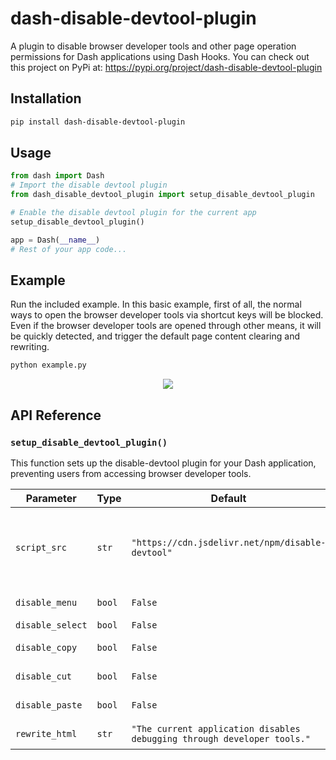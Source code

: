 # dash-disable-devtool-plugin

A plugin to disable browser developer tools and other page operation permissions for Dash applications using Dash Hooks. You can check out this project on PyPi at: https://pypi.org/project/dash-disable-devtool-plugin

## Installation

```bash
pip install dash-disable-devtool-plugin
```

## Usage

```python
from dash import Dash
# Import the disable devtool plugin
from dash_disable_devtool_plugin import setup_disable_devtool_plugin

# Enable the disable devtool plugin for the current app
setup_disable_devtool_plugin()

app = Dash(__name__)
# Rest of your app code...
```

## Example

Run the included example. In this basic example, first of all, the normal ways to open the browser developer tools via shortcut keys will be blocked. Even if the browser developer tools are opened through other means, it will be quickly detected, and trigger the default page content clearing and rewriting.

```bash
python example.py
```

<center><img src="./images/demo.gif" /></center>

## API Reference

### `setup_disable_devtool_plugin()`

This function sets up the disable-devtool plugin for your Dash application, preventing users from accessing browser developer tools.

| Parameter        | Type   | Default                                                                 | Description                                                                                                                                                                                                  |
| ---------------- | ------ | ----------------------------------------------------------------------- | ------------------------------------------------------------------------------------------------------------------------------------------------------------------------------------------------------------ |
| `script_src`     | `str`  | `"https://cdn.jsdelivr.net/npm/disable-devtool"`                        | Source URL of the disable-devtool script. Alternative CDNs: `https://unpkg.com/disable-devtool/disable-devtool.min.js`, `https://registry.npmmirror.com/disable-devtool/latest/files/disable-devtool.min.js` |
| `disable_menu`   | `bool` | `False`                                                                 | Disables right-click context menu when `True`.                                                                                                                                                               |
| `disable_select` | `bool` | `False`                                                                 | Disables text selection when `True`.                                                                                                                                                                         |
| `disable_copy`   | `bool` | `False`                                                                 | Disables copy operations (Ctrl+C) when `True`.                                                                                                                                                               |
| `disable_cut`    | `bool` | `False`                                                                 | Disables cut operations (Ctrl+X) when `True`.                                                                                                                                                                |
| `disable_paste`  | `bool` | `False`                                                                 | Disables paste operations (Ctrl+V) when `True`.                                                                                                                                                              |
| `rewrite_html`   | `str`  | `"The current application disables debugging through developer tools."` | HTML content replacing the entire page when developer tools are detected.                                                                                                                                    |
